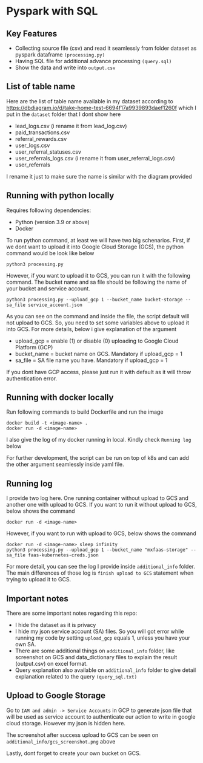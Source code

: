 # Pyspark with SQL

## Key Features
- Collecting source file (csv) and read it seamlessly from folder dataset as pyspark dataframe `(processing.py)`
- Having SQL file for additional advance processing `(query.sql)`
- Show the data and write into `output.csv`

## List of table name
Here are the list of table name  available in my dataset according to https://dbdiagram.io/d/take-home-test-6694f17a9939893daef1260f which I put in the `dataset` folder that I dont show here

- lead_logs.csv (i rename it from lead_log.csv)
- paid_transactions.csv
- referral_rewards.csv
- user_logs.csv
- user_referral_statuses.csv
- user_referrals_logs.csv (i rename it from user_referral_logs.csv)
- user_referrals

I rename it just to make sure the name is similar with the diagram provided

## Running with python locally
Requires following dependencies: 
- Python (version 3.9 or above)
- Docker

To run python command, at least we will have two big schenarios. First, if we dont want to upload it into Google Cloud Storage (GCS), the python command would be look like below

```shell
python3 processing.py
```

However, if you want to upload it to GCS, you can run it with the following command. The bucket name and sa file should be following the name of your bucket and service account.

```shell
python3 processing.py --upload_gcp 1 --bucket_name bucket-storage --sa_file service_account.json
```

As you can see on the command and inside the file, the script default will not upload to GCS. So, you need to set some variables above to upload it into GCS. For more details, below i give explanation of the argument 

- upload_gcp = enable (1) or disable (0) uploading to Google Cloud Platform (GCP)
- bucket_name = bucket name on GCS. Mandatory if upload_gcp = 1
- sa_file = SA file name you have. Mandatory if upload_gcp = 1

If you dont have GCP access, please just run it with default as it will throw authentication error.


## Running with docker locally

Run following commands to build Dockerfile and run the image
```shell
docker build -t <image-name> .
docker run -d <image-name>
```
I also give the log of my docker running in local. Kindly check `Running log` below

For further development, the script can be run on top of k8s and can add the other argument seamlessly inside yaml file.

## Running log
I provide two log here. One running container without upload to GCS and another one with upload to GCS. If you want to run it without upload to GCS, below shows the command

```shell
docker run -d <image-name>
```

However, if you want to run with upload to GCS, below shows the command

```shell
docker run -d <image-name> sleep infinity
python3 processing.py --upload_gcp 1 --bucket_name "mxfaas-storage" --sa_file faas-kubernetes-creds.json
```

For more detail, you can see the log I provide inside `additional_info` folder. The main differences of those log is `finish upload to GCS` statement when trying to upload it to GCS.

## Important notes
There are some important notes regarding this repo: 
- I hide the dataset as it is privacy
- I hide my json service account (SA) files. So you will got error while running my code by setting `upload_gcp` equals 1, unless you have your own SA.
- There are some additional things on `additional_info` folder, like screenshot on GCS and data_dictionary files to explain the result (output.csv) on excel format.
- Query explanation also available on `additional_info` folder to give detail explanation related to the query
`(query_sql.txt)`

## Upload to Google Storage

Go to `IAM and admin -> Service Accounts` in GCP to generate json file that will be used as service account to authenticate our action to write in google cloud storage. However my json is hidden here.

The screenshot after success upload to GCS can be seen on `additional_info/gcs_screenshot.png` above

Lastly, dont forget to create your own bucket on GCS.
